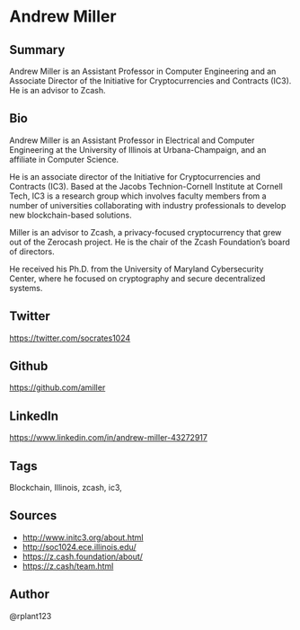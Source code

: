 # Andrew Miller

## Summary
Andrew Miller is an Assistant Professor in Computer Engineering and an Associate Director of the Initiative for Cryptocurrencies and Contracts (IC3). He is an advisor to Zcash.

## Bio
Andrew Miller is an Assistant Professor in Electrical and Computer Engineering at the University of Illinois at Urbana-Champaign, and an affiliate in Computer Science. 

He is an associate director of the Initiative for Cryptocurrencies and Contracts (IC3). Based at the Jacobs Technion-Cornell Institute at Cornell Tech, IC3 is a research group which involves faculty members from a number of universities collaborating with industry professionals to develop new blockchain-based solutions. 

Miller is an advisor to Zcash, a privacy-focused cryptocurrency that grew out of the Zerocash project. He is the chair of the Zcash Foundation’s board of directors. 

He received his Ph.D. from the University of Maryland Cybersecurity Center, where he focused on cryptography and secure decentralized systems. 

## Twitter
https://twitter.com/socrates1024

## Github
https://github.com/amiller

## LinkedIn
https://www.linkedin.com/in/andrew-miller-43272917

## Tags
Blockchain, Illinois, zcash, ic3, 

## Sources
- http://www.initc3.org/about.html
- http://soc1024.ece.illinois.edu/
- https://z.cash.foundation/about/
- https://z.cash/team.html

## Author
@rplant123
